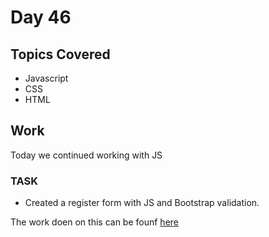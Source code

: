# Day 46

## Topics Covered

- Javascript
- CSS
- HTML

## Work

Today we continued working with JS

### TASK

- Created a register form with JS and Bootstrap validation.

The work doen on this can be founf [here](./Morning%20Session/Register/)